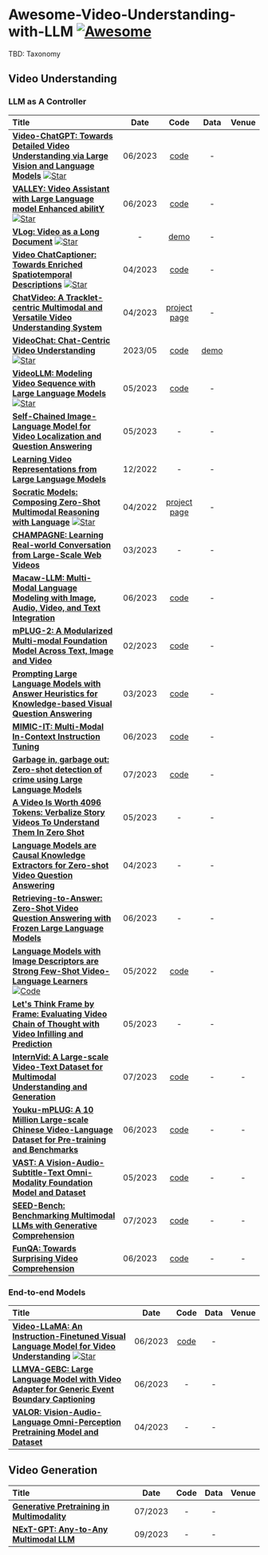 # Awesome-Video-Understanding-with-LLM [![Awesome](https://awesome.re/badge.svg)](https://awesome.re)
TBD: Taxonomy
## Video Understanding
### LLM as A Controller
|  Title  |  Date   |   Code   |   Data   |   Venue   |
|:--------|:--------:|:--------:|:--------:|:--------:|
| [**Video-ChatGPT: Towards Detailed Video Understanding via Large Vision and Language Models**](https://arxiv.org/abs/2306.05424) [![Star](https://img.shields.io/github/stars/mbzuai-oryx/Video-ChatGPT.svg?style=social&label=Star)](https://github.com/mbzuai-oryx/Video-ChatGPT) | 06/2023 | [code](https://github.com/mbzuai-oryx/Video-ChatGPT) | - |
| [**VALLEY: Video Assistant with Large Language model Enhanced abilitY**](https://arxiv.org/abs/2306.07207) [![Star](https://img.shields.io/github/stars/RupertLuo/Valley.svg?style=social&label=Star)](https://github.com/RupertLuo/Valley) | 06/2023 | [code](https://github.com/RupertLuo/Valley) | - |
| [**VLog: Video as a Long Document**](https://github.com/showlab/VLog) [![Star](https://img.shields.io/github/stars/showlab/VLog.svg?style=social&label=Star)](https://github.com/showlab/VLog) | - | [demo](https://huggingface.co/spaces/TencentARC/VLog) | - |
| [**Video ChatCaptioner: Towards Enriched Spatiotemporal Descriptions**](https://arxiv.org/abs/2304.04227) [![Star](https://img.shields.io/github/stars/Vision-CAIR/ChatCaptioner.svg?style=social&label=Star)](https://github.com/Vision-CAIR/ChatCaptioner/tree/main/Video_ChatCaptioner) | 04/2023 | [code](https://github.com/Vision-CAIR/ChatCaptioner/tree/main/Video_ChatCaptioner) | - |
| [**ChatVideo: A Tracklet-centric Multimodal and Versatile Video Understanding System**](https://arxiv.org/abs/2304.14407) | 04/2023 | [project page](https://www.wangjunke.info/ChatVideo/) | - |
| [**VideoChat: Chat-Centric Video Understanding**](https://arxiv.org/abs/2305.06355) [![Star](https://img.shields.io/github/stars/OpenGVLab/Ask-Anything.svg?style=social&label=Star)](https://github.com/OpenGVLab/Ask-Anything) | 2023/05 | [code](https://github.com/OpenGVLab/Ask-Anything) | [demo](https://huggingface.co/spaces/ynhe/AskAnything) |
| [**VideoLLM: Modeling Video Sequence with Large Language Models**](https://arxiv.org/abs/2305.13292) [![Star](https://img.shields.io/github/stars/cg1177/videollm.svg?style=social&label=Star)](https://github.com/cg1177/videollm) | 05/2023 | [code](https://github.com/cg1177/videollm) | - |
| [**Self-Chained Image-Language Model for Video Localization and Question Answering**](https://arxiv.org/abs/2305.06988v1) | 05/2023 | - | - |
| [**Learning Video Representations from Large Language Models**](https://arxiv.org/abs/2212.04501) | 12/2022 | - | - |
| [**Socratic Models: Composing Zero-Shot Multimodal Reasoning with Language**](https://arxiv.org/abs/2204.00598) [![Star](https://img.shields.io/github/stars/socraticmodels/socraticmodels.github.io.svg?style=social&label=Star)](https://socraticmodels.github.io/) | 04/2022 | [project page](https://socraticmodels.github.io/) | - |
| [**CHAMPAGNE: Learning Real-world Conversation from Large-Scale Web Videos**](https://arxiv.org/abs/2303.09713) | 03/2023 | - | - |
| [**Macaw-LLM: Multi-Modal Language Modeling with Image, Audio, Video, and Text Integration**](https://arxiv.org/abs/2306.09093) | 06/2023 | [code](https://github.com/lyuchenyang/macaw-llm) | - |
| [**mPLUG-2: A Modularized Multi-modal Foundation Model Across Text, Image and Video**](https://arxiv.org/abs/2302.00402v1) | 02/2023 | [code](https://github.com/X-PLUG/mPLUG-2) | - |
| [**Prompting Large Language Models with Answer Heuristics for Knowledge-based Visual Question Answering**](https://arxiv.org/abs/2303.01903) | 03/2023 | [code](https://github.com/milvlg/prophet) | - |
| [**MIMIC-IT: Multi-Modal In-Context Instruction Tuning**](https://arxiv.org/abs/2306.05425) | 06/2023 | [code](https://github.com/luodian/otter) | - |
| [**Garbage in, garbage out: Zero-shot detection of crime using Large Language Models**](https://arxiv.org/abs/2307.06844) | 07/2023 | [code](https://github.com/anjsimmo/zero-shot-crime-detection) | - |
| [**A Video Is Worth 4096 Tokens: Verbalize Story Videos To Understand Them In Zero Shot**](https://arxiv.org/abs/2305.09758) | 05/2023 | - | - |
| [**Language Models are Causal Knowledge Extractors for Zero-shot Video Question Answering**](https://arxiv.org/abs/2304.03754) | 04/2023 | - | - |
| [**Retrieving-to-Answer: Zero-Shot Video Question Answering with Frozen Large Language Models**](https://arxiv.org/abs/2306.11732) | 06/2023 | - | - |
| [**Language Models with Image Descriptors are Strong Few-Shot Video-Language Learners**](https://arxiv.org/abs/2205.10747) [![Code](https://img.shields.io/github/stars/mikewangwzhl/vidil.svg?style=social&label=Code)](https://github.com/mikewangwzhl/vidil) | 05/2022 | [code](https://github.com/mikewangwzhl/vidil) | - |
| [**Let's Think Frame by Frame: Evaluating Video Chain of Thought with Video Infilling and Prediction**](https://arxiv.org/abs/2305.13903) | 05/2023 | - | - |
| [**InternVid: A Large-scale Video-Text Dataset for Multimodal Understanding and Generation**](https://arxiv.org/abs/2307.06942v1) | 07/2023 | [code](https://github.com/opengvlab/internvideo) | - | - |
| [**Youku-mPLUG: A 10 Million Large-scale Chinese Video-Language Dataset for Pre-training and Benchmarks**](https://arxiv.org/abs/2306.04362v1) | 06/2023 | [code](https://github.com/x-plug/youku-mplug) | - | - |
| [**VAST: A Vision-Audio-Subtitle-Text Omni-Modality Foundation Model and Dataset**](https://arxiv.org/abs/2305.18500v1) | 05/2023 | [code](https://github.com/txh-mercury/vast) | - | - |
| [**SEED-Bench: Benchmarking Multimodal LLMs with Generative Comprehension**](https://arxiv.org/abs/2307.16125v1) | 07/2023 | [code](https://github.com/ailab-cvc/seed-bench) | - | - |
| [**FunQA: Towards Surprising Video Comprehension**](https://arxiv.org/abs/2306.14899v1) | 06/2023 | [code](https://github.com/jingkang50/funqa) | - | - |

### End-to-end Models
|  Title  |  Date   |   Code   |   Data   |   Venue   |
|:--------|:--------:|:--------:|:--------:|:--------:|
| [**Video-LLaMA: An Instruction-Finetuned Visual Language Model for Video Understanding**](https://arxiv.org/abs/2306.02858) [![Star](https://img.shields.io/github/stars/DAMO-NLP-SG/Video-LLaMA.svg?style=social&label=Star)](https://github.com/DAMO-NLP-SG/Video-LLaMA) | 06/2023 | [code](https://github.com/DAMO-NLP-SG/Video-LLaMA) | - |
| [**LLMVA-GEBC: Large Language Model with Video Adapter for Generic Event Boundary Captioning**](https://arxiv.org/abs/2306.10354) | 06/2023 | - | - |
| [**VALOR: Vision-Audio-Language Omni-Perception Pretraining Model and Dataset**](https://arxiv.org/abs/2304.08345v1) | 04/2023 | - | - |

## Video Generation
|  Title  |  Date   |   Code   |   Data   |   Venue   |
|:--------|:--------:|:--------:|:--------:|:--------:|
| [**Generative Pretraining in Multimodality**](https://arxiv.org/abs/2307.05222) | 07/2023 | - | - |
| [**NExT-GPT: Any-to-Any Multimodal LLM**](https://arxiv.org/abs/2309.05519) | 09/2023 | - | - |
